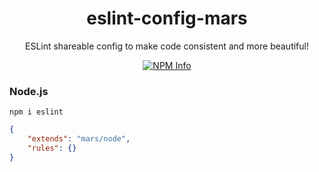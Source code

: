 <div align="center">
	<h1>eslint-config-mars</h1>
	<p>ESLint shareable config to make code consistent and more beautiful!</p>
	<p>
		<a href="https://www.npmjs.com/package/eslint-config-mars/">
			<img src="https://nodei.co/npm/eslint-config-mars.png" alt="NPM Info" />
		</a>
	</p>
</div>

### Node.js

`npm i eslint`
```json
{
	"extends": "mars/node",
	"rules": {}
}
```